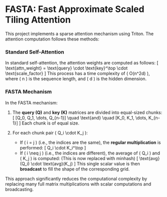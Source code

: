 # FASTA: Fast Approximate Scaled Tiling Attention

This project implements a sparse attention mechanism using Triton. The attention computation follows these methods:

### Standard Self-Attention
In standard self-attention, the attention weights are computed as follows:
\[
\text{attn\_weight} = \text{query} \cdot \text{key}^\top \cdot \text{scale\_factor}
\]
This process has a time complexity of \( O(n^2d) \), where \( n \) is the sequence length, and \( d \) is the hidden dimension.

### FASTA Mechanism
In the FASTA mechanism:
1. The **query (Q)** and **key (K)** matrices are divided into equal-sized chunks:
   \[
   [Q_0, Q_1, \dots, Q_{n-1}] \quad \text{and} \quad [K_0, K_1, \dots, K_{n-1}]
   \]
   Each chunk is of equal size.

2. For each chunk pair \( Q_i \cdot K_j \):
   - If \( i = j \) (i.e., the indices are the same), the **regular multiplication** is performed:
     \[
     Q_i \cdot K_i^\top
     \]
   - If \( i \neq j \) (i.e., the indices are different), the average of \( Q_i \) and \( K_j \) is computed: (This is now replaced with minhash)
     \[
     \text{avg}(Q_i) \cdot \text{avg}(K_j)
     \]
     This single scalar value is then **broadcast** to fill the shape of the corresponding grid.

This approach significantly reduces the computational complexity by replacing many full matrix multiplications with scalar computations and broadcasting.
